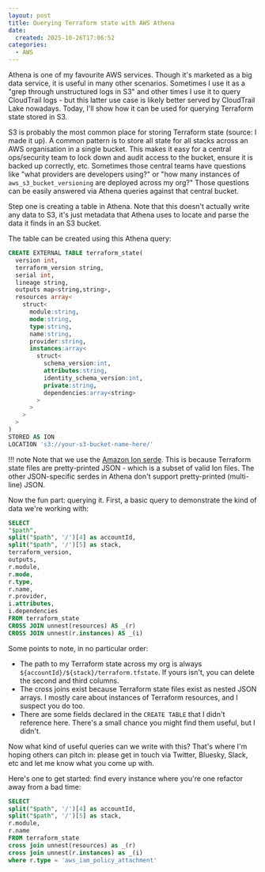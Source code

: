```yaml
---
layout: post
title: Querying Terraform state with AWS Athena
date:
  created: 2025-10-26T17:06:52
categories:
  - AWS
---
```


Athena is one of my favourite AWS services. Though it's marketed as a big data
service, it is useful in many other scenarios. Sometimes I use it as a "grep
through unstructured logs in S3" and other times I use it to query CloudTrail 
logs - but this latter use case is likely better served by CloudTrail Lake 
nowadays. Today, I'll show how it can be used for querying Terraform state
stored in S3.

<!-- more -->

S3 is probably the most common place for storing Terraform state (source: I
made it up). A common pattern is to store all state for all stacks across an
AWS organisation in a single bucket. This makes it easy for a central ops/security
team to lock down and audit access to the bucket, ensure it is backed up 
correctly, etc. Sometimes those central teams have questions like "what providers
are developers using?" or "how many instances of `aws_s3_bucket_versioning` are
deployed across my org?" Those questions can be easily answered via Athena
queries against that central bucket.

Step one is creating a table in Athena. Note that this doesn't actually write 
any data to S3, it's just metadata that Athena uses to locate and parse the data
it finds in an S3 bucket. 

The table can be created using this Athena query:
```sql
CREATE EXTERNAL TABLE terraform_state(
  version int, 
  terraform_version string, 
  serial int, 
  lineage string, 
  outputs map<string,string>, 
  resources array<
    struct<
      module:string,
      mode:string,
      type:string,
      name:string,
      provider:string,
      instances:array<
        struct<
          schema_version:int,
          attributes:string,
          identity_schema_version:int,
          private:string,
          dependencies:array<string>
        >
      >
    >
  >
)
STORED AS ION
LOCATION 's3://your-s3-bucket-name-here/'
```

!!! note
  Note that we use the [Amazon Ion serde][ion]. This is because Terraform state
  files are pretty-printed JSON - which is a subset of valid Ion files. The other
  JSON-specific serdes in Athena don't support pretty-printed (multi-line) JSON.

Now the fun part: querying it. First, a basic query to demonstrate the kind
of data we're working with:

```sql
SELECT 
"$path",
split("$path", '/')[4] as accountId,
split("$path", '/')[5] as stack,
terraform_version,
outputs,
r.module,
r.mode,
r.type,
r.name,
r.provider,
i.attributes,
i.dependencies
FROM terraform_state
CROSS JOIN unnest(resources) AS _(r)
CROSS JOIN unnest(r.instances) AS _(i)
```

Some points to note, in no particular order:

* The path to my Terraform state across my org is always 
  `${accountId}/${stack}/terraform.tfstate`. If yours isn't, you can delete the
  second and third columns.
* The cross joins exist because Terraform state files exist as nested JSON arrays.
  I mostly care about instances of Terraform resources, and I suspect you do too.
* There are some fields declared in the `CREATE TABLE` that I didn't reference
  here. There's a small chance you might find them useful, but I didn't.

Now what kind of useful queries can we write with this? That's where I'm hoping
others can pitch in: please get in touch via Twitter, Bluesky, Slack, etc and let me know what you come up with.  

Here's one to get started: find every
instance where you're one refactor away from a bad time:

```sql
SELECT 
split("$path", '/')[4] as accountId,
split("$path", '/')[5] as stack,
r.module,
r.name
FROM terraform_state
cross join unnest(resources) as _(r)
cross join unnest(r.instances) as _(i)
where r.type = 'aws_iam_policy_attachment'
```

[ion]: https://docs.aws.amazon.com/athena/latest/ug/ion-serde.html
